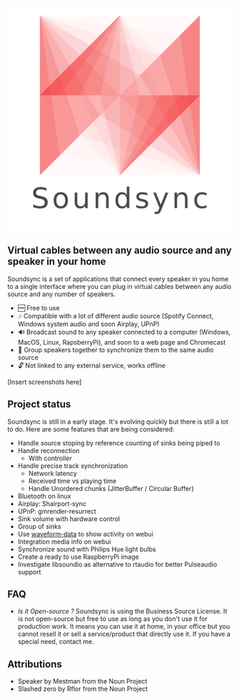 ![Sounsync logo](./res/logo_transparent.png)

## Virtual cables between any audio source and any speaker in your home

Soundsync is a set of applications that connect every speaker in you home to a single interface where you can plug in virtual cables between any audio source and any number of speakers.

- 🆓 Free to use
- 🎶 Compatible with a lot of different audio source (Spotify Connect, Windows system audio and soon Airplay, UPnP)
- 🔊 Broadcast sound to any speaker connected to a computer (Windows, MacOS, Linux, RapsberryPi), and soon to a web page and Chromecast
- 🔗 Group speakers together to synchronize them to the same audio source
- 🔓 Not linked to any external service, works offline

[Insert screenshots here]

## Project status

Soundsync is still in a early stage. It's evolving quickly but there is still a lot to do. Here are some features that are being considered:

- Handle source stoping by reference counting of sinks being piped to
- Handle reconnection
  - With controller
- Handle precise track synchronization
  - Network latency
  - Received time vs playing time
  - Handle Unordered chunks (JitterBuffer / Circular Buffer)
- Bluetooth on linux
- Airplay: Shairport-sync
- UPnP: gmrender-resurrect
- Sink volume with hardware control
- Group of sinks
- Use [waveform-data](https://www.npmjs.com/package/waveform-data) to show activity on webui
- Integration media info on webui
- Synchronize sound with Philips Hue light bulbs
- Create a ready to use RaspberryPi image
- Investigate libsoundio as alternative to rtaudio for better Pulseaudio support

## FAQ

- *Is it Open-source ?* Soundsync is using the Business Source License. It is not open-source but free to use as long as you don't use it for production work. It means you can use it at home, in your office but you cannot resell it or sell a service/product that directly use it. If you have a special need, contact me.

## Attributions

- Speaker by Mestman from the Noun Project
- Slashed zero by Rflor from the Noun Project
